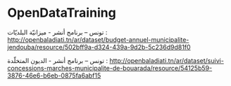 # OpenDataTraining

تونس – برنامج أنشر - ميزانيّة البلديّات :
http://openbaladiati.tn/ar/dataset/budget-annuel-municipalite-jendouba/resource/502bff9a-d324-439a-9d2b-5c236d9d81f0

تونس – برنامج أنشر - الديون المتخلّدة :
http://openbaladiati.tn/ar/dataset/suivi-concessions-marches-municipalite-de-bouarada/resource/54125b59-3876-46e6-b6eb-0875fa6abf15

